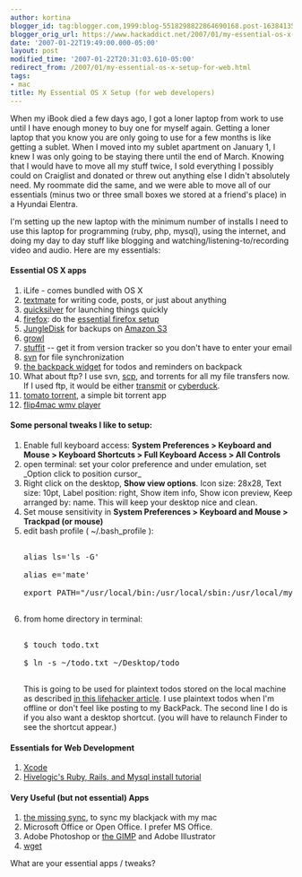 ```yaml
---
author: kortina
blogger_id: tag:blogger.com,1999:blog-5518298822864690168.post-1638413504523017710
blogger_orig_url: https://www.hackaddict.net/2007/01/my-essential-os-x-setup-for-web.html
date: '2007-01-22T19:49:00.000-05:00'
layout: post
modified_time: '2007-01-22T20:31:03.610-05:00'
redirect_from: /2007/01/my-essential-os-x-setup-for-web.html
tags:
- mac
title: My Essential OS X Setup (for web developers)
---
```


When my iBook died a few days ago, I got a loner laptop from work to use until I have enough money to buy one for myself again.  Getting a loner laptop that you know you are only going to use for a few months is like getting a sublet.  When I moved into my sublet apartment on January 1, I knew I was only going to be staying there until the end of March.  Knowing that I would have to move all my stuff twice, I sold everything I possibly could on Craiglist and donated or threw out anything else I didn't absolutely need.  My roommate did the same, and we were able to move all of our essentials (minus two or three small boxes we stored at a friend's place) in a Hyundai Elentra.



I'm setting up the new laptop with the minimum number of installs I need to use this laptop for programming (ruby, php, mysql), using the internet, and doing my day to day stuff like blogging and watching/listening-to/recording video and audio.  Here are my essentials:



<h4>Essential OS X apps</h4>

<ol>

  
<li>iLife - comes bundled with OS X </li>


  
<li> <a href="http://macromates.com/">textmate</a> for writing code, posts, or just about anything </li>


  
<li><a href="http://quicksilver.blacktree.com/">quicksilver</a> for launching things quickly </li>


  
<li><a href="http://getfirefox.com">firefox</a>: do the <a href="http://gettinghighongettingby.blogspot.com/2007/01/essential-firefox-setup.html">essential firefox setup</a>

  </li>


  
<li><a href="http://www.jungledisk.com/download.shtml">JungleDisk</a> for backups on <a href="http://www.amazon.com/gp/browse.html?node=16427261">Amazon S3</a> </li>


  
<li><a href="http://growl.info/downloads.php">growl</a> </li>


  
<li><a href="http://www.versiontracker.com/dyn/moreinfo/macosx/182">stuffit</a> -- get it from version tracker so you don't have to enter your email </li>


  
<li><a href="http://metissian.com/projects/macosx/subversion/">svn</a> for file synchronization </li>


  
<li><a href="http://www.apple.com/downloads/dashboard/business/backpack.html">the backpack widget</a> for todos and reminders on backpack </li>


  
<li>What about ftp?  I use svn, <a href="http://www.eos.ncsu.edu/remoteaccess/man/scp.html">scp</a>, and torrents for all my file transfers now.  If I used ftp, it would be either <a href="http://www.panic.com/transmit/">transmit</a> or <a href="http://cyberduck.ch/">cyberduck</a>. </li>


  
<li><a href="http://sarwat.net/bittorrent/">tomato torrent</a>, a simple bit torrent app </li>


  
<li><a href="http://www.flip4mac.com/wmv_download.htm">flip4mac wmv player</a> </li>


</ol>

<h4>Some personal tweaks I like to setup:</h4>

<ol>

  
<li>Enable full keyboard access: <b>System Preferences &gt; Keyboard and Mouse &gt; Keyboard Shortcuts &gt; Full Keyboard Access &gt; All Controls</b> </li>


  
<li>open terminal: set your color preference and under emulation, set _Option click to position cursor_ </li>


  
<li>Right click on the desktop, <b>Show view options</b>.  Icon size: 28x28, Text size: 10pt, Label position: right, Show item info, Show icon preview, Keep arranged by: name.  This will keep your desktop nice and clean. </li>


  
<li>Set mouse sensitivity in <b>System Preferences &gt; Keyboard and Mouse &gt; Trackpad (or mouse)</b> </li>


  
<li>edit bash profile ( ~/.bash_profile ):

<pre>

alias ls='ls -G'

alias e='mate'

export PATH="/usr/local/bin:/usr/local/sbin:/usr/local/mysql/bin:$PATH"

</pre>

  </li>


  
<li>from home directory in terminal:

<pre>

$ touch todo.txt

$ ln -s ~/todo.txt ~/Desktop/todo

</pre>

 This is going to be used for plaintext todos stored on the local machine as described <a href="http://www.lifehacker.com/software/text/geek-to-live-list-your-life-in-txt-166299.php">in this lifehacker article</a>.  I use plaintext todos when I'm offline or don't feel like posting to my BackPack.  The second line I do is if you also want a desktop shortcut. (you will have to relaunch Finder to see the shortcut appear.)  

  </li>


</ol>

<h4>Essentials for Web Development</h4>

<ol>

  
<li><a href="http://developer.apple.com/tools/xcode/">Xcode</a> </li>


  
<li><a href="http://hivelogic.com/articles/2005/12/01/ruby_rails_lighttpd_mysql_tiger">Hivelogic's Ruby, Rails, and Mysql install tutorial</a> </li>


</ol>

<h4>Very Useful (but not essential) Apps</h4>

<ol>

  
<li><a href="http://www.markspace.com/downloads.html">the missing sync</a>, to sync my blackjack with my mac </li>


  
<li>Microsoft Office or Open Office.  I prefer MS Office. </li>


  
<li>Adobe Photoshop or <a href="http://www.gimp.org/macintosh/">the GIMP</a> and Adobe Illustrator </li>


  
<li><a href="http://www.versiontracker.com/dyn/moreinfo/macosx/31606">wget</a> </li>


</ol>



What are your essential apps / tweaks?